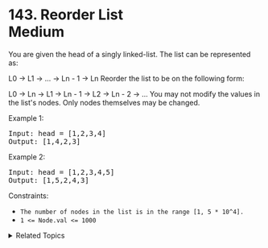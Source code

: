 # 143. Reorder List<br> Medium

You are given the head of a singly linked-list. The list can be represented as:

L0 → L1 → … → Ln - 1 → Ln
Reorder the list to be on the following form:

L0 → Ln → L1 → Ln - 1 → L2 → Ln - 2 → …
You may not modify the values in the list's nodes. Only nodes themselves may be changed.

Example 1:

<pre>
Input: head = [1,2,3,4]
Output: [1,4,2,3]
</pre>

Example 2:

<pre>
Input: head = [1,2,3,4,5]
Output: [1,5,2,4,3]
</pre>

Constraints:

- `The number of nodes in the list is in the range [1, 5 * 10^4].`
- `1 <= Node.val <= 1000`

<details>

<summary> Related Topics </summary>

-   `Linked List`

</details>

